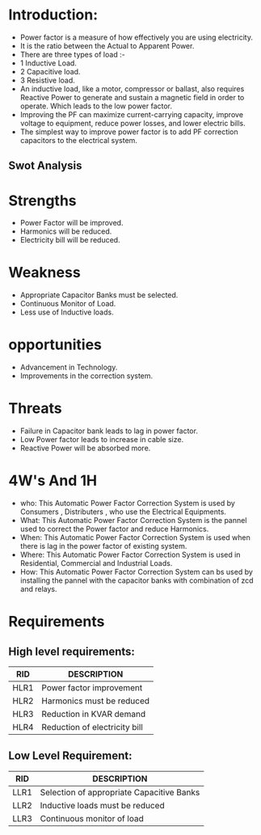 # Introduction:

- Power factor is a measure of how effectively you are using electricity.
- It is the ratio between the Actual to Apparent Power.
- There are three types of load :-
- 1 Inductive Load.
- 2 Capacitive load.
- 3 Resistive load.
- An inductive load, like a motor, compressor or ballast, also requires Reactive Power to generate and sustain a magnetic field in order to operate. Which leads to the            low power factor.
- Improving the PF can maximize current-carrying capacity, improve voltage to equipment, reduce power losses, and lower electric bills.
- The simplest way to improve power factor is to add PF correction capacitors to the electrical system.

## Swot Analysis
# Strengths
- Power Factor will be improved.
- Harmonics will be reduced.
- Electricity bill will be reduced.

# Weakness
- Appropriate Capacitor Banks must be selected.
- Continuous Monitor of Load.
- Less use of Inductive loads.

# opportunities
- Advancement in Technology.
- Improvements in the correction system.

# Threats
- Failure in Capacitor bank leads to lag in power factor.
- Low Power factor leads to increase in cable size.
- Reactive Power will be absorbed more.

# 4W's And 1H

- who: This Automatic Power Factor Correction System is used by Consumers , Distributers , who use the Electrical Equipments.
- What: This Automatic Power Factor Correction System is the pannel used to correct the Power factor and reduce Harmonics.
- When: This Automatic Power Factor Correction System is used when there is lag in the power factor of existing system.
- Where: This Automatic Power Factor Correction System is used in Residential, Commercial and Industrial Loads.
- How: This Automatic Power Factor Correction System can bs used by installing the pannel with the capacitor banks with combination of zcd and relays.

# Requirements

## High level requirements:

|RID	|DESCRIPTION |
|---- |----|
|HLR1	|Power factor improvement |
|HLR2	|Harmonics must be reduced |
|HLR3	|Reduction in KVAR demand |
|HLR4	|Reduction of electricity bill |

## Low Level Requirement:

|RID	|DESCRIPTION |
|---- |----|
|LLR1	|Selection of appropriate Capacitive Banks |
|LLR2	|Inductive loads must be reduced |
|LLR3	|Continuous monitor of  load |




